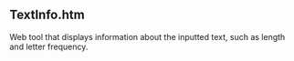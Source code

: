 TextInfo.htm
------------

Web tool that displays information about the inputted text, such as length and letter frequency.
